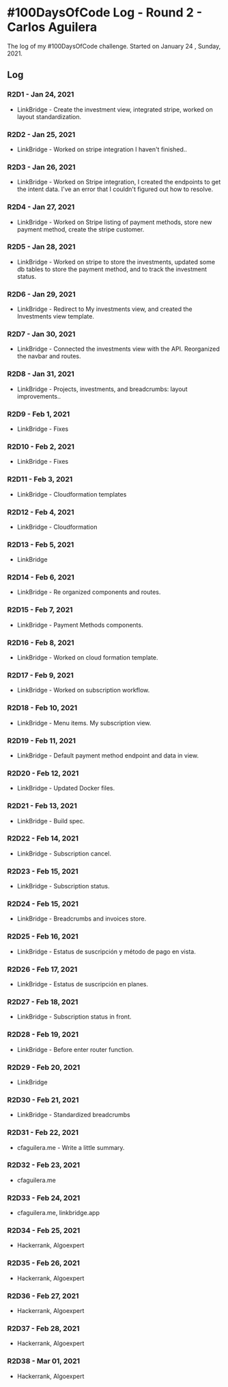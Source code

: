 # #100DaysOfCode Log - Round 2 - Carlos Aguilera

The log of my #100DaysOfCode challenge. Started on January 24 , Sunday, 2021.

## Log

### R2D1 - Jan 24, 2021

- LinkBridge - Create the investment view, integrated stripe, worked on layout standardization.

### R2D2 - Jan 25, 2021

- LinkBridge - Worked on stripe integration I haven't finished..

### R2D3 - Jan 26, 2021

- LinkBridge - Worked on Stripe integration, I created the endpoints to get the intent data. I've an error that I couldn't figured out how to resolve.
  
### R2D4 - Jan 27, 2021

- LinkBridge - Worked on Stripe listing of payment methods, store new payment method, create the stripe customer.
  
### R2D5 - Jan 28, 2021

- LinkBridge - Worked on stripe to store the investments, updated some db tables to store the payment method, and to track the investment status.

### R2D6 - Jan 29, 2021

- LinkBridge - Redirect to My investments view, and created the Investments view template. 

### R2D7 - Jan 30, 2021

- LinkBridge - Connected the investments view with the API. Reorganized the navbar and routes.

### R2D8 - Jan 31, 2021

- LinkBridge - Projects, investments, and breadcrumbs: layout improvements..
  
### R2D9 - Feb 1, 2021

- LinkBridge - Fixes
  
### R2D10 - Feb 2, 2021

- LinkBridge - Fixes
  
### R2D11 - Feb 3, 2021

- LinkBridge - Cloudformation templates
  
### R2D12 - Feb 4, 2021

- LinkBridge - Cloudformation  

### R2D13 - Feb 5, 2021

- LinkBridge   
  
### R2D14 - Feb 6, 2021

- LinkBridge - Re organized components and routes.  

### R2D15 - Feb 7, 2021

- LinkBridge - Payment Methods components.

### R2D16 - Feb 8, 2021

- LinkBridge - Worked on cloud formation template.

### R2D17 - Feb 9, 2021

- LinkBridge - Worked on subscription workflow.
  
### R2D18 - Feb 10, 2021

- LinkBridge - Menu items. My subscription view. 

### R2D19 - Feb 11, 2021

- LinkBridge - Default payment method endpoint and data in view.
  
### R2D20 - Feb 12, 2021

- LinkBridge - Updated Docker files.

### R2D21 - Feb 13, 2021

- LinkBridge - Build spec.
  
### R2D22 - Feb 14, 2021

- LinkBridge - Subscription cancel.

### R2D23 - Feb 15, 2021

- LinkBridge - Subscription status.

### R2D24 - Feb 15, 2021

- LinkBridge - Breadcrumbs and invoices store.

### R2D25 - Feb 16, 2021

- LinkBridge - Estatus de suscripción y método de pago en vista. 

### R2D26 - Feb 17, 2021

- LinkBridge - Estatus de suscripción en planes. 

### R2D27 - Feb 18, 2021

- LinkBridge - Subscription status in front.

### R2D28 - Feb 19, 2021

- LinkBridge - Before enter router function.
  
### R2D29 - Feb 20, 2021

- LinkBridge 

### R2D30 - Feb 21, 2021

- LinkBridge - Standardized breadcrumbs

### R2D31 - Feb 22, 2021

- cfaguilera.me - Write a little summary.

### R2D32 - Feb 23, 2021

- cfaguilera.me

### R2D33 - Feb 24, 2021

- cfaguilera.me, linkbridge.app

### R2D34 - Feb 25, 2021

- Hackerrank, Algoexpert

### R2D35 - Feb 26, 2021

- Hackerrank, Algoexpert

### R2D36 - Feb 27, 2021

- Hackerrank, Algoexpert

### R2D37 - Feb 28, 2021

- Hackerrank, Algoexpert

### R2D38 - Mar 01, 2021

- Hackerrank, Algoexpert
